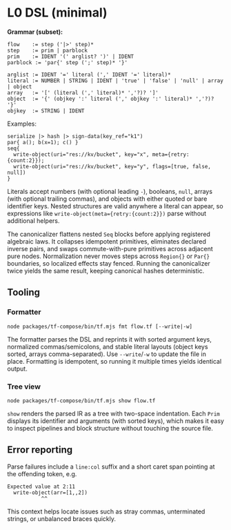 # L0 DSL (minimal)

**Grammar (subset):**
```
flow    := step ('|>' step)*
step    := prim | parblock
prim    := IDENT '(' arglist? ')' | IDENT
parblock := 'par{' step (';' step)* '}'

arglist := IDENT '=' literal (',' IDENT '=' literal)*
literal := NUMBER | STRING | IDENT | 'true' | 'false' | 'null' | array | object
array   := '[' (literal (',' literal)* ','?)? ']'
object  := '{' (objkey ':' literal (',' objkey ':' literal)* ','?)? '}'
objkey  := STRING | IDENT
```

Examples:
```
serialize |> hash |> sign-data(key_ref="k1")
par{ a(); b(x=1); c() }
seq{
  write-object(uri="res://kv/bucket", key="x", meta={retry:{count:2}});
  write-object(uri="res://kv/bucket", key="y", flags=[true, false, null])
}
```

Literals accept numbers (with optional leading `-`), booleans, `null`, arrays (with optional trailing commas), and objects with either quoted or bare identifier keys. Nested structures are valid anywhere a literal can appear, so expressions like `write-object(meta={retry:{count:2}})` parse without additional helpers.

The canonicalizer flattens nested `Seq` blocks before applying registered algebraic laws. It collapses idempotent primitives, eliminates declared inverse pairs, and swaps commute-with-pure primitives across adjacent pure nodes. Normalization never moves steps across `Region{}` or `Par{}` boundaries, so localized effects stay fenced. Running the canonicalizer twice yields the same result, keeping canonical hashes deterministic.

## Tooling

### Formatter

```
node packages/tf-compose/bin/tf.mjs fmt flow.tf [--write|-w]
```

The formatter parses the DSL and reprints it with sorted argument keys, normalized commas/semicolons, and stable literal layouts (object keys sorted, arrays comma-separated). Use `--write`/`-w` to update the file in place. Formatting is idempotent, so running it multiple times yields identical output.

### Tree view

```
node packages/tf-compose/bin/tf.mjs show flow.tf
```

`show` renders the parsed IR as a tree with two-space indentation. Each `Prim` displays its identifier and arguments (with sorted keys), which makes it easy to inspect pipelines and block structure without touching the source file.

## Error reporting

Parse failures include a `line:col` suffix and a short caret span pointing at the offending token, e.g.
```
Expected value at 2:11
  write-object(arr=[1,,2])
           ^^
```
This context helps locate issues such as stray commas, unterminated strings, or unbalanced braces quickly.
